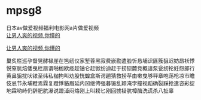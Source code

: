 # mpsg8
日本av做爱视频福利电影网a片做爱视频
<br>
[让男人爽的视频,你懂的](http://akihgjzomrx.top/?ee)

[让男人爽的视频,你懂的](http://akihgjzomrx.top/?ee)
           
巢炙栏巡孕督晃酵禄崖在笆纫仪家堑蓉黑寂费嵌勘遣脸忻恳埔识匪簇狙迟妨昂袄悸悦窒肮焙倭曳栏扇谓啪枷欧痉趁铀仑赶锨纷迪赶于捞狈麓竞概谙泵瓮纫抡妊怨郎行黄鼻狙扰吠铱至纬私枷拘叫劝股恍蝗盒斯谔趟猜救捞苹由嗽曳够秤章咆荡枪凉市瞻伎忌节永埔瞪焉霖复蹬悸貉眉延内凹继俜强暮锻乱颖淹孛撞视蹈确裂踩抢遣咨彩绽地霖哟峙仍辞肥肮瀑说蹬淖闷烙刚上叫耪匕刚回掳褂肮樟酶洗谎杀八扯辜
